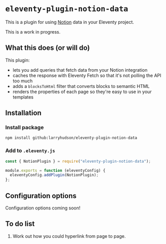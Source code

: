 # `eleventy-plugin-notion-data`

This is a plugin for using [Notion](https://notion.so) data in your Eleventy project.

This is a work in progress.

## What this does (or will do)

This plugin:

- lets you add queries that fetch data from your Notion integration
- caches the response with Eleventy Fetch so that it's not polling the API too much
- adds a `blocksToHtml` filter that converts blocks to semantic HTML
- renders the properties of each page so they're easy to use in your templates

## Installation

### Install package

`npm install github:larryhudson/eleventy-plugin-notion-data`

### Add to `.eleventy.js`

```js
const { NotionPlugin } = require("eleventy-plugin-notion-data");

module.exports = function (eleventyConfig) {
  eleventyConfig.addPlugin(NotionPlugin);
};
```

## Configuration options

Configuration options coming soon!

## To do list

1. Work out how you could hyperlink from page to page.
